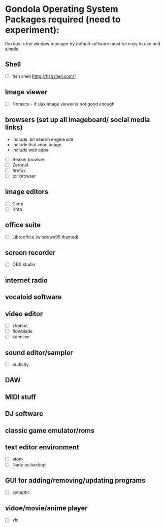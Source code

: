 # Gondola Operating System Packages required (need to experiment):

fluxbox is the window manager by default
software must be easy to use and simple

## Shell

 - [ ] fish shell [http://fishshell.com/] 

## Image viewer

- [ ] Nomacs  - if slax image viewer is not good enough

## browsers (set up all imageboard/ social media links)
- include .bit search engine site
- include that anon image 
- include web apps

 - [ ] Beaker browser
 - [ ] Zeronet
 - [ ] firefox
 - [ ] tor browser

## image editors

 - [ ] Gimp
 - [ ] Krita

## office suite

 - [ ] Libreoffice (windows95 themed)
 
## screen recorder
- [ ] OBS studio

## internet radio

## vocaloid software

## video editor

- [ ] shotcut
- [ ] flowblade
- [ ] kdenlive

## sound editor/sampler
- [ ] audicity

## DAW

## MIDI stuff

## DJ software

## classic game emulator/roms

## text editor environment

 - [ ] atom
 - [ ] Nano as backup

## GUI for adding/removing/updating programs
- [ ] synaptic

## vidoe/movie/anime player

- [ ] vlc


